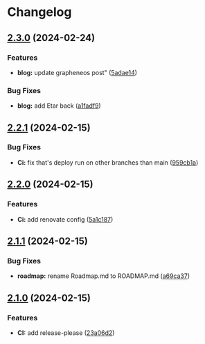 # Changelog

## [2.3.0](https://github.com/tmak2002/tmak2002.dev/compare/v2.2.1...v2.3.0) (2024-02-24)


### Features

* **blog:** update grapheneos post" ([5adae14](https://github.com/tmak2002/tmak2002.dev/commit/5adae1401c0efc271470133d2333d0e9114e92e5))


### Bug Fixes

* **blog:** add Etar back ([a1fadf9](https://github.com/tmak2002/tmak2002.dev/commit/a1fadf992bca7f7354243c7572aab4e2ea64256d))

## [2.2.1](https://github.com/tmak2002/tmak2002.dev/compare/v2.2.0...v2.2.1) (2024-02-15)


### Bug Fixes

* **Ci:** fix that's deploy run on other branches than main ([959cb1a](https://github.com/tmak2002/tmak2002.dev/commit/959cb1a6a5741b75e5fbe9e480910bb06a0fa5af))

## [2.2.0](https://github.com/tmak2002/tmak2002.dev/compare/v2.1.1...v2.2.0) (2024-02-15)


### Features

* **Ci:** add renovate config ([5a1c187](https://github.com/tmak2002/tmak2002.dev/commit/5a1c18709f529093aed8af61bce617195b11b6e8))

## [2.1.1](https://github.com/tmak2002/tmak2002.dev/compare/v2.1.0...v2.1.1) (2024-02-15)


### Bug Fixes

* **roadmap:** rename Roadmap.md to ROADMAP.md ([a69ca37](https://github.com/tmak2002/tmak2002.dev/commit/a69ca37ce863927b8ff5b8c80821e48fa12fa310))

## [2.1.0](https://github.com/tmak2002/tmak2002.dev/compare/v2.0.3...v2.1.0) (2024-02-15)


### Features

* **CI:** add release-please ([23a06d2](https://github.com/tmak2002/tmak2002.dev/commit/23a06d276eab9e24ba44369bdb106910cf5eaf09))
